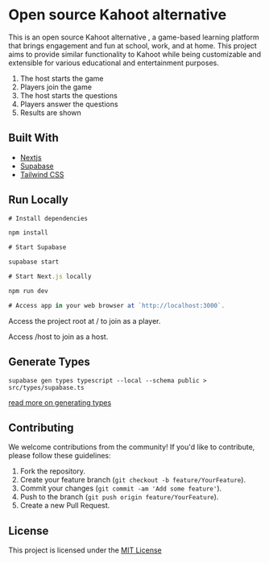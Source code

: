 
# Open source Kahoot alternative

This is an open source Kahoot alternative , a game-based learning platform that brings engagement and fun at school, work, and at home.
This project aims to provide similar functionality to Kahoot while being customizable and extensible for various educational and entertainment purposes.


1. The host starts the game
1. Players join the game
1. The host starts the questions
1. Players answer the questions
1. Results are shown


##  Built With
* [Nextjs](https://nextjs.org/)
* [Supabase](https://supabase.com/)
* [Tailwind CSS](https://tailwindcss.com/)


## Run Locally
```javascript
# Install dependencies 

npm install

# Start Supabase

supabase start

# Start Next.js locally

npm run dev

# Access app in your web browser at `http://localhost:3000`. 

```

Access the project root at / to join as a player.

Access /host to join as a host.

## Generate Types

`supabase gen types typescript --local --schema public > src/types/supabase.ts`

[read more on generating types](https://supabase.com/docs/guides/api/rest/generating-types)


## Contributing

We welcome contributions from the community! If you'd like to contribute, please follow these guidelines:

1. Fork the repository.
2. Create your feature branch (`git checkout -b feature/YourFeature`).
3. Commit your changes (`git commit -am 'Add some feature'`).
4. Push to the branch (`git push origin feature/YourFeature`).
5. Create a new Pull Request.

## License
This project is licensed under the [MIT License](https://choosealicense.com/licenses/mit/)

